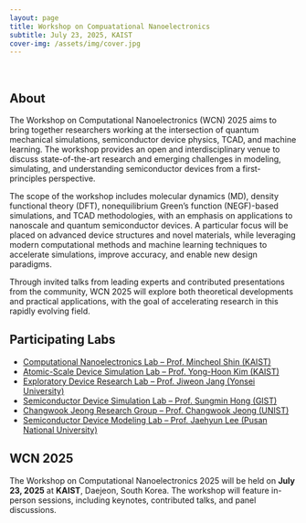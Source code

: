 ```yaml
---
layout: page
title: Workshop on Compuatational Nanoelectronics
subtitle: July 23, 2025, KAIST
cover-img: /assets/img/cover.jpg
---
```


<br/>

## About

The Workshop on Computational Nanoelectronics (WCN) 2025 aims to bring together researchers working at the intersection of quantum mechanical simulations, semiconductor device physics, TCAD, and machine learning. The workshop provides an open and interdisciplinary venue to discuss state-of-the-art research and emerging challenges in modeling, simulating, and understanding semiconductor devices from a first-principles perspective.

The scope of the workshop includes molecular dynamics (MD), density functional theory (DFT), nonequilibrium Green’s function (NEGF)-based simulations, and TCAD methodologies, with an emphasis on applications to nanoscale and quantum semiconductor devices. A particular focus will be placed on advanced device structures and novel materials, while leveraging modern computational methods and machine learning techniques to accelerate simulations, improve accuracy, and enable new design paradigms.

Through invited talks from leading experts and contributed presentations from the community, WCN 2025 will explore both theoretical developments and practical applications, with the goal of accelerating research in this rapidly evolving field.

## Participating Labs

- [Computational Nanoelectronics Lab – Prof. Mincheol Shin (KAIST)](https://cnl.kaist.ac.kr/)
- [Atomic-Scale Device Simulation Lab – Prof. Yong-Hoon Kim (KAIST)](https://nanocore.kaist.ac.kr/)
- [Exploratory Device Research Lab – Prof. Jiweon Jang (Yonsei University)](https://sites.google.com/a/yonsei.ac.kr/exdrl/)
- [Semiconductor Device Simulation Lab – Prof. Sungmin Hong (GIST)](https://sites.google.com/view/gist-sdsl)
- [Changwook Jeong Research Group – Prof. Changwook Jeong (UNIST)](https://sites.google.com/view/jeong-research-group/)
- [Semiconductor Device Modeling Lab – Prof. Jaehyun Lee (Pusan National University)](https://sites.google.com/view/sdmlab)

## WCN 2025

The Workshop on Computational Nanoelectronics 2025 will be held on **July 23, 2025** at **KAIST**, Daejeon, South Korea. The workshop will feature in-person sessions, including keynotes, contributed talks, and panel discussions.
